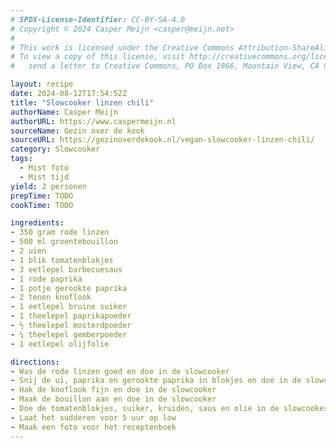 ```yaml
---
# SPDX-License-Identifier: CC-BY-SA-4.0
# Copyright © 2024 Casper Meijn <casper@meijn.net>
# 
# This work is licensed under the Creative Commons Attribution-ShareAlike 4.0 International License. 
# To view a copy of this license, visit http://creativecommons.org/licenses/by-sa/4.0/ or 
#   send a letter to Creative Commons, PO Box 1866, Mountain View, CA 94042, USA.

layout: recipe
date: 2024-08-12T17:54:52Z
title: "Slowcooker linzen chili"
authorName: Casper Meijn
authorURL: https://www.caspermeijn.nl
sourceName: Gezin over de kook
sourceURL: https://gezinoverdekook.nl/vegan-slowcooker-linzen-chili/
category: Slowcooker
tags:
  - Mist foto
  - Mist tijd
yield: 2 personen
prepTime: TODO
cookTime: TODO 

ingredients:
- 350 gram rode linzen
- 500 ml groentebouillon
- 2 uien
- 1 blik tomatenblokjes
- 3 eetlepel barbecuesaus
- 1 rode paprika
- 1 potje gerookte paprika
- 2 tenen knoflook
- 1 eetlepel bruine suiker
- 1 theelepel paprikapoeder
- ½ theelepel mosterdpoeder
- ¼ theelepel gemberpoeder
- 1 eetlepel olijfolie

directions:
- Was de rode linzen goed en doe in de slowcooker
- Snij de ui, paprika en gerookte paprika in blokjes en doe in de slowcooker
- Hak de knoflook fijn en doe in de slowcooker
- Maak de bouillon aan en doe in de slowcooker
- Doe de tomatenblokjes, suiker, kruiden, saus en olie in de slowcooker
- Laat het sudderen voor 5 uur op low
- Maak een foto voor het receptenboek
---
```

